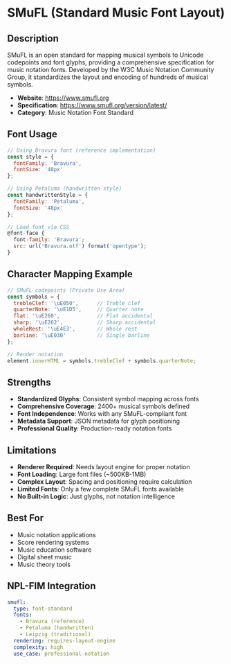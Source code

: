 # SMuFL (Standard Music Font Layout)

## Description
SMuFL is an open standard for mapping musical symbols to Unicode codepoints and font glyphs, providing a comprehensive specification for music notation fonts. Developed by the W3C Music Notation Community Group, it standardizes the layout and encoding of hundreds of musical symbols.

- **Website**: https://www.smufl.org
- **Specification**: https://www.smufl.org/version/latest/
- **Category**: Music Notation Font Standard

## Font Usage
```javascript
// Using Bravura font (reference implementation)
const style = {
  fontFamily: 'Bravura',
  fontSize: '48px'
};

// Using Petaluma (handwritten style)
const handwrittenStyle = {
  fontFamily: 'Petaluma',
  fontSize: '48px'
};

// Load font via CSS
@font-face {
  font-family: 'Bravura';
  src: url('Bravura.otf') format('opentype');
}
```

## Character Mapping Example
```javascript
// SMuFL codepoints (Private Use Area)
const symbols = {
  trebleClef: '\uE050',      // Treble clef
  quarterNote: '\uE1D5',     // Quarter note
  flat: '\uE260',            // Flat accidental
  sharp: '\uE262',           // Sharp accidental
  wholeRest: '\uE4E3',       // Whole rest
  barline: '\uE030'          // Single barline
};

// Render notation
element.innerHTML = symbols.trebleClef + symbols.quarterNote;
```

## Strengths
- **Standardized Glyphs**: Consistent symbol mapping across fonts
- **Comprehensive Coverage**: 2400+ musical symbols defined
- **Font Independence**: Works with any SMuFL-compliant font
- **Metadata Support**: JSON metadata for glyph positioning
- **Professional Quality**: Production-ready notation fonts

## Limitations
- **Renderer Required**: Needs layout engine for proper notation
- **Font Loading**: Large font files (~500KB-1MB)
- **Complex Layout**: Spacing and positioning require calculation
- **Limited Fonts**: Only a few complete SMuFL fonts available
- **No Built-in Logic**: Just glyphs, not notation intelligence

## Best For
- Music notation applications
- Score rendering systems
- Music education software
- Digital sheet music
- Music theory tools

## NPL-FIM Integration
```yaml
smufl:
  type: font-standard
  fonts:
    - Bravura (reference)
    - Petaluma (handwritten)
    - Leipzig (traditional)
  rendering: requires-layout-engine
  complexity: high
  use_case: professional-notation
```